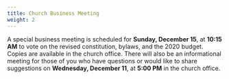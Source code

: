 ```yaml
---
title: Church Business Meeting
weight: 2
---
```


A special business meeting is scheduled for **Sunday, December 15**, at **10:15 AM** to vote on the revised constitution, bylaws, and the 2020 budget. Copies are available in the church office. There will also be an informational meeting for those of you who have questions or would like to share suggestions on **Wednesday, December 11**, at **5:00 PM** in the church office.
